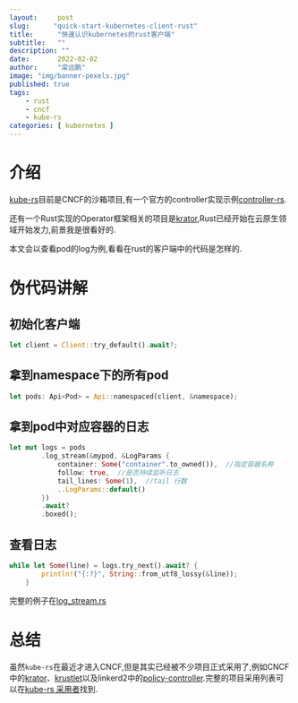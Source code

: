 ```yaml
---
layout:     post 
slug:      "quick-start-kubernetes-client-rust"
title:      "快速认识kubernetes的rust客户端"
subtitle:   ""
description: ""
date:       2022-02-02
author:     "梁远鹏"
image: "img/banner-pexels.jpg"
published: true
tags:
    - rust 
    - cncf
    - kube-rs
categories: [ kubernetes ]
---
```


# 介绍  

[kube-rs](https://github.com/kube-rs/kube-rs)目前是CNCF的沙箱项目,有一个官方的controller实现示例[controller-rs](https://github.com/kube-rs/controller-rs).  

还有一个Rust实现的Operator框架相关的项目是[krator](https://github.com/krator-rs/krator),Rust已经开始在云原生领域开始发力,前景我是很看好的.

本文会以查看pod的log为例,看看在rust的客户端中的代码是怎样的.  

# 伪代码讲解  

## 初始化客户端  

```rust
let client = Client::try_default().await?;
```  

## 拿到namespace下的所有pod  

```rust
let pods: Api<Pod> = Api::namespaced(client, &namespace);
```  

## 拿到pod中对应容器的日志  

```rust
let mut logs = pods
        .log_stream(&mypod, &LogParams {
            container: Some("container".to_owned()),  //指定容器名称
            follow: true,  //是否持续监听日志
            tail_lines: Some(1),  //tail 行数
            ..LogParams::default()
        })
        .await?
        .boxed();
```  

## 查看日志  

```rust
while let Some(line) = logs.try_next().await? {
        println!("{:?}", String::from_utf8_lossy(&line));
    }
```  

完整的例子在[log_stream.rs](https://github.com/kube-rs/kube-rs/blob/bf3b248f0c96b229863e0bff510fdf118efd2381/examples/log_stream.rs)  

# 总结  

虽然`kube-rs`在最近才进入CNCF,但是其实已经被不少项目正式采用了,例如CNCF中的[krator](https://github.com/krator-rs/krator)、[krustlet](https://github.com/krustlet/krustlet)以及linkerd2中的[policy-controller](https://github.com/linkerd/linkerd2/tree/main/policy-controller).完整的项目采用列表可以在[kube-rs 采用者](https://github.com/kube-rs/kube-rs/blob/master/ADOPTERS.md)找到.
